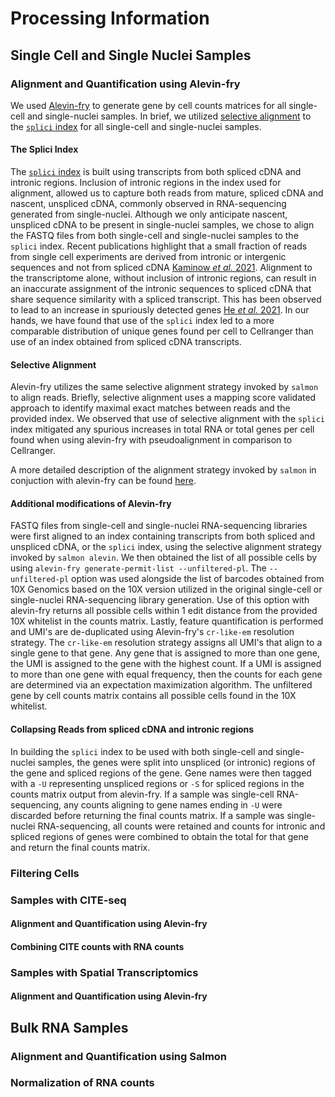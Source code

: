 # Processing Information

## Single Cell and Single Nuclei Samples

### Alignment and Quantification using Alevin-fry

We used [Alevin-fry](https://alevin-fry.readthedocs.io/en/latest/) to generate gene by cell counts matrices for all single-cell and single-nuclei samples.
In brief, we utilized [selective alignment](####selective-alignment) to the [`splici` index](####the-splici-index) for all single-cell and single-nuclei samples. 

#### The Splici Index

The [`splici` index](https://combine-lab.github.io/alevin-fry-tutorials/2021/improving-txome-specificity/) is built using transcripts from both spliced cDNA and intronic regions.
Inclusion of intronic regions in the index used for alignment, allowed us to capture both reads from mature, spliced cDNA and nascent, unspliced cDNA, commonly observed in RNA-sequencing generated from single-nuclei. 
Although we only anticipate nascent, unspliced cDNA to be present in single-nuclei samples, we chose to align the FASTQ files from both single-cell and single-nuclei samples to the `splici` index.
Recent publications highlight that a small fraction of reads from single cell experiments are derived from intronic or intergenic sequences and not from spliced cDNA [Kaminow _et al._ 2021](https://www.biorxiv.org/content/10.1101/2021.05.05.442755v1.full#sec-5).
Alignment to the transcriptome alone, without inclusion of intronic regions, can result in an inaccurate assignment of the intronic sequences to spliced cDNA that share sequence similarity with a spliced transcript. 
This has been observed to lead to an increase in spuriously detected genes [He _et al._ 2021](https://www.biorxiv.org/content/10.1101/2021.06.29.450377v1.full.pdf).
In our hands, we have found that use of the `splici` index led to a more comparable distribution of unique genes found per cell to Cellranger than use of an index obtained from spliced cDNA transcripts. 

#### Selective Alignment

Alevin-fry utilizes the same selective alignment strategy invoked by `salmon` to align reads. 
Briefly, selective alignment uses a mapping score validated approach to identify maximal exact matches between reads and the provided index. 
We observed that use of selective alignment with the `splici` index mitigated any spurious increases in total RNA or total genes per cell found when using alevin-fry with pseudoalignment in comparison to Cellranger.

A more detailed description of the alignment strategy invoked by `salmon` in conjuction with alevin-fry can be found [here](https://genomebiology.biomedcentral.com/articles/10.1186/s13059-020-02151-8). 

#### Additional modifications of Alevin-fry 

FASTQ files from single-cell and single-nuclei RNA-sequencing libraries were first aligned to an index containing transcripts from both spliced and unspliced cDNA, or the `splici` index, using the selective alignment strategy invoked by `salmon alevin`. 
We then obtained the list of all possible cells by using `alevin-fry generate-permit-list --unfiltered-pl`. 
The `--unfiltered-pl` option was used alongside the list of barcodes obtained from 10X Genomics based on the 10X version utilized in the original single-cell or single-nuclei RNA-sequencing library generation. 
Use of this option with alevin-fry returns all possible cells within 1 edit distance from the provided 10X whitelist in the counts matrix. 
Lastly, feature quantification is performed and UMI's are de-duplicated using Alevin-fry's `cr-like-em` resolution strategy. 
The `cr-like-em` resolution strategy assigns all UMI's that align to a single gene to that gene. 
Any gene that is assigned to more than one gene, the UMI is assigned to the gene with the highest count. 
If a UMI is assigned to more than one gene with equal frequency, then the counts for each gene are determined via an expectation maximization algorithm. 
The unfiltered gene by cell counts matrix contains all possible cells found in the 10X whitelist. 


#### Collapsing Reads from spliced cDNA and intronic regions

In building the `splici` index to be used with both single-cell and single-nuclei samples, the genes were split into unspliced (or intronic) regions of the gene and spliced regions of the gene. 
Gene names were then tagged with a `-U` representing unspliced regions or `-S` for spliced regions in the counts matrix output from alevin-fry. 
If a sample was single-cell RNA-sequencing, any counts aligning to gene names ending in `-U` were discarded before returning the final counts matrix. 
If a sample was single-nuclei RNA-sequencing, all counts were retained and counts for intronic and spliced regions of genes were combined to obtain the total for that gene and return the final counts matrix. 

### Filtering Cells

### Samples with CITE-seq

#### Alignment and Quantification using Alevin-fry

#### Combining CITE counts with RNA counts

### Samples with Spatial Transcriptomics

#### Alignment and Quantification using Alevin-fry

## Bulk RNA Samples

### Alignment and Quantification using Salmon

### Normalization of RNA counts